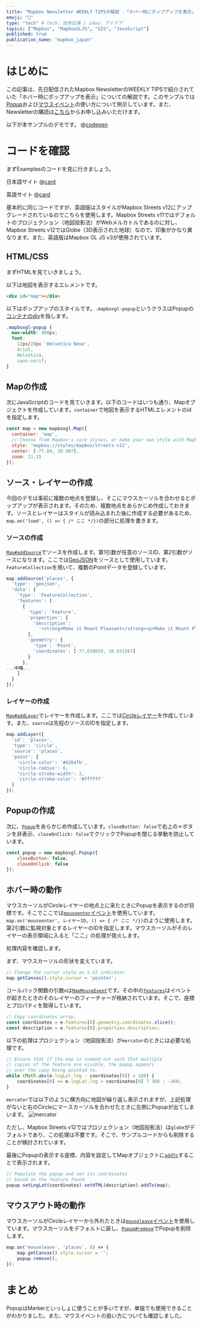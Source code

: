 ```yaml
---
title: "Mapbox Newsletter WEEKLY TIPSの解説 -「ホバー時にポップアップを表示」"
emoji: "💬"
type: "tech" # tech: 技術記事 / idea: アイデア
topics: ["Mapbox", "MapboxGLJS", "GIS", "JavaScript"]
published: true
publication_name: "mapbox_japan"
---
```


# はじめに

この記事は、先日配信されたMapbox NewsletterのWEEKLY TIPSで紹介されていた「ホバー時にポップアップを表示」についての解説です。このサンプルでは[Popup](https://docs.mapbox.com/mapbox-gl-js/api/markers/#popup)および[マウスイベント](https://docs.mapbox.com/mapbox-gl-js/api/map/#events-interaction)の使い方について例示しています。また、Newsletterの購読は[こちら](https://www.mapbox.jp/blog?#:~:text=%E3%83%8B%E3%83%A5%E3%83%BC%E3%82%B9%E3%83%AC%E3%82%BF%E3%83%BC%E3%82%92%E8%B3%BC%E8%AA%AD)からお申し込みいただけます。

以下が本サンプルのデモです。
@[codepen](https://codepen.io/OttyLab/pen/XWwQPpL)


# コードを確認

まずExamplesのコードを見に行きましょう。

日本語サイト
@[card](https://docs.mapbox.com/jp/mapbox-gl-js/example/popup-on-hover/)

英語サイト
@[card](https://docs.mapbox.com/mapbox-gl-js/example/popup-on-hover/)

基本的に同じコードですが、英語版はスタイルがMapbox Streets v12にアップグレードされているのでこちらを使用します。Mapbox Streets v11ではデフォルトのプロジェクション（地図投影法）がWebメルカトルであるのに対し、Mapbox Streets v12ではGlobe（3D表示された地球）なので、印象がかなり異なります。また、英語版はMapbox GL JS v3が使用されています。

## HTML/CSS

まずHTMLを見ていきましょう。

以下は地図を表示するエレメントです。

```HTML
<div id="map"></div>
```

以下はポップアップのスタイルです。`.mapboxgl-popup`というクラスはPopupの[コンテナのdiv](https://github.com/mapbox/mapbox-gl-js/blob/v2.4.0/src/ui/popup.js#L551)を指します。

```css
.mapboxgl-popup {
  max-width: 400px;
  font:
    12px/20px 'Helvetica Neue',
    Arial,
    Helvetica,
    sans-serif;
}
```

## Mapの作成

次にJavaScriptのコードを見ていきます。以下のコードはいつも通り、Mapオブジェクトを作成しています。`container`で地図を表示するHTMLエレメントのidを指定します。

```JavaScript
const map = new mapboxgl.Map({
  container: 'map',
  // Choose from Mapbox's core styles, or make your own style with Mapbox Studio
  style: 'mapbox://styles/mapbox/streets-v12',
  center: [-77.04, 38.907],
  zoom: 11.15
});
```

## ソース・レイヤーの作成

今回のデモは事前に複数の地点を登録し、そこにマウスカーソルを合わせるとポップアップが表示されます。そのため、複数地点をあらかじめ作成しておきます。ソースとレイヤーはスタイルが読み込まれた後に作成する必要があるため、`map.on('load', () => { /* ここ */})`の部分に処理を書きます。

### ソースの作成

[`Map#addSource`](https://docs.mapbox.com/mapbox-gl-js/api/map/#map#addsource)でソースを作成します。第1引数が任意のソースID、第2引数がソースになります。ここでは[GeoJSON](https://docs.mapbox.com/style-spec/reference/sources/#geojson)をソースとして使用しています。`FeatureCollection`を用いて、複数のPointデータを登録しています。

```JavaScript
map.addSource('places', {
  'type': 'geojson',
  'data': {
    'type': 'FeatureCollection',
    'features': [
      {
        'type': 'Feature',
        'properties': {
          'description':
            '<strong>Make it Mount Pleasant</strong><p>Make it Mount Pleasant is a handmade and vintage market and afternoon of live entertainment and kids activities. 12:00-6:00 p.m.</p>'
        },
        'geometry': {
          'type': 'Point',
          'coordinates': [-77.038659, 38.931567]
        }
      },
...中略...
    ]
  }
});
```

### レイヤーの作成
[`Map#addLayer`](https://docs.mapbox.com/mapbox-gl-js/api/map/#map#addlayer)でレイヤーを作成します。ここでは[Circleレイヤー](https://docs.mapbox.com/style-spec/reference/layers#circle)を作成しています。また、`source`は先程のソースのIDを指定します。

```JavaScript
map.addLayer({
  'id': 'places',
  'type': 'circle',
  'source': 'places',
  'paint': {
    'circle-color': '#4264fb',
    'circle-radius': 6,
    'circle-stroke-width': 2,
    'circle-stroke-color': '#ffffff'
  }
});
```

## Popupの作成

次に、[`Popup`](https://docs.mapbox.com/mapbox-gl-js/api/markers/#popup)をあらかじめ作成しています。`closeButton: false`で右上の✗ボタンを非表示、`closeOnClick: false`でクリックでPopupを閉じる挙動を防止しています。

```JavaScript
const popup = new mapboxgl.Popup({
    closeButton: false,
    closeOnClick: false
});
```

## ホバー時の動作

マウスカーソルがCircleレイヤーの地点上に来たときにPopupを表示するのが目標です。そこでここでは[`mouseenter`イベント](https://docs.mapbox.com/mapbox-gl-js/api/map/#map.event:mouseenter)を使用しています。`map.on('mouseenter', レイヤーID, () => { /* ここ */})`のように使用します。第2引数に監視対象とするレイヤーのIDを指定します。マウスカーソルがそのレイヤーの表示領域に入ると「ここ」の処理が発火します。

処理内容を確認します。

まず、マウスカーソルの形状を変えています。
```JavaScript
// Change the cursor style as a UI indicator.
map.getCanvas().style.cursor = 'pointer';
```

コールバック関数の引数`e`は[`MapMouseEvent`](https://docs.mapbox.com/mapbox-gl-js/api/events/#mapmouseevent)です。その中の[`features`](https://docs.mapbox.com/mapbox-gl-js/api/events/#mapmouseevent#features)はイベントが起きたときのそのレイヤーのフィーチャーが格納されています。そこで、座標とプロパティを取得しています。

```JavaScript
// Copy coordinates array.
const coordinates = e.features[0].geometry.coordinates.slice();
const description = e.features[0].properties.description;
```

以下の処理はプロジェクション（地図投影法）が`mercator`のときには必要な処理です。
```JavaScript
// Ensure that if the map is zoomed out such that multiple
// copies of the feature are visible, the popup appears
// over the copy being pointed to.
while (Math.abs(e.lngLat.lng - coordinates[0]) > 180) {
    coordinates[0] += e.lngLat.lng > coordinates[0] ? 360 : -360;
}
```

`mercator`では以下のように横方向に地図が繰り返し表示されますが、上記処理がないと右のCircleにマースカーソルを合わせたときに左側にPopupが出てしまいます。
![mercator](/images/articles/08f18ea131656c/mercator.png)

ただし、Mapbox Streets v12ではプロジェクション（地図投影法）は`globe`がデフォルトであり、この処理は不要です。そこで、サンプルコードからも削除することが検討されています。


最後にPopupの表示する座標、内容を設定してMapオブジェクトに[`addTo`](https://docs.mapbox.com/mapbox-gl-js/api/markers/#popup#addto)することで表示されます。
```JavaScript
// Populate the popup and set its coordinates
// based on the feature found.
popup.setLngLat(coordinates).setHTML(description).addTo(map);
```

## マウスアウト時の動作

マウスカーソルがCircleレイヤーから外れたときは[`mouseleave`イベント](https://docs.mapbox.com/mapbox-gl-js/api/map/#map.event:mouseleave)を使用しています。マウスカーソルをデフォルトに戻し、[`Popup#rempve`](https://docs.mapbox.com/mapbox-gl-js/api/markers/#popup#remove)でPopupを削除します。

```JavaScript
map.on('mouseleave', 'places', () => {
    map.getCanvas().style.cursor = '';
    popup.remove();
});
```


# まとめ
PopupはMarkerといっしょに使うことが多いですが、単独でも使用できることがわかりました。また、マウスイベントの扱い方についても確認しました。
